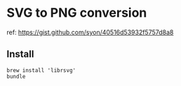 # SVG to PNG conversion

ref: https://gist.github.com/syon/40516d53932f5757d8a8

## Install

    brew install 'librsvg'
    bundle
